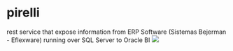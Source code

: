 # pirelli
rest service that expose information from ERP Software (Sistemas Bejerman - Eflexware) running over SQL Server to Oracle BI
<img src="https://api.segment.io/v1/pixel/track?data=ewogICJ3cml0ZUtleSI6ICJUWGtmR1kyeXU0WnBRcGxyenBzM2pPR2NiSzBOSkdTaiIsCiAgInVzZXJJZCI6ICJxazVkQUtBa2NMY2RUQ3l2YVlUZ05jIiwKICAiZXZlbnQiOiAiUGlyZWxsaSIKfQ==">
